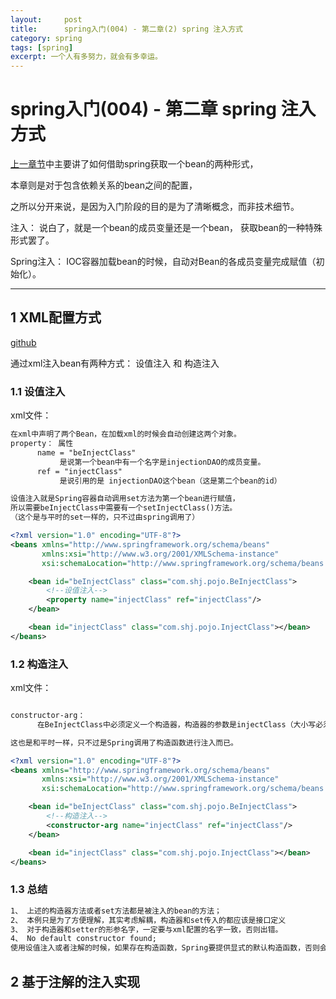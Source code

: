 ```yaml
---
layout:     post
title:      spring入门(004) - 第二章(2) spring 注入方式
category: spring
tags: [spring]
excerpt: 一个人有多努力，就会有多幸运。
---
```


spring入门(004) - 第二章 spring 注入方式
=======================================

[上一章节](https://hunzino1.github.io/spring/2019/06/12/round_1_003_spring_ioc.html)中主要讲了如何借助spring获取一个bean的两种形式，

本章则是对于包含依赖关系的bean之间的配置，

之所以分开来说，是因为入门阶段的目的是为了清晰概念，而非技术细节。

注入： 说白了，就是一个bean的成员变量还是一个bean， 获取bean的一种特殊形式罢了。

Spring注入： IOC容器加载bean的时候，自动对Bean的各成员变量完成赋值（初始化）。

-----------------------------------------

1 XML配置方式
----------------------------------------

[github](https://github.com/hunzino1/spring_round_one/tree/master/muke/chapter2_ioc)

通过xml注入bean有两种方式： 设值注入 和 构造注入

### 1.1 设值注入

xml文件：

```xml
在xml中声明了两个Bean，在加载xml的时候会自动创建这两个对象。
property： 属性
      name = "beInjectClass"
           是说第一个bean中有一个名字是injectionDAO的成员变量。
      ref = "injectClass"
           是说引用的是 injectionDAO这个bean（这是第二个bean的id）

设值注入就是Spring容器自动调用set方法为第一个bean进行赋值，
所以需要beInjectClass中需要有一个setInjectClass()方法。
（这个是与平时的set一样的，只不过由spring调用了）

<?xml version="1.0" encoding="UTF-8"?>
<beans xmlns="http://www.springframework.org/schema/beans"
       xmlns:xsi="http://www.w3.org/2001/XMLSchema-instance"
       xsi:schemaLocation="http://www.springframework.org/schema/beans http://www.springframework.org/schema/beans/spring-beans.xsd">

    <bean id="beInjectClass" class="com.shj.pojo.BeInjectClass">
        <!--设值注入-->
        <property name="injectClass" ref="injectClass"/>
    </bean>

    <bean id="injectClass" class="com.shj.pojo.InjectClass"></bean>
</beans>
```

### 1.2 构造注入

xml文件：

```xml

constructor-arg：
      在BeInjectClass中必须定义一个构造器，构造器的参数是injectClass（大小写必须与xml一致）。

这也是和平时一样，只不过是Spring调用了构造函数进行注入而已。

<?xml version="1.0" encoding="UTF-8"?>
<beans xmlns="http://www.springframework.org/schema/beans"
       xmlns:xsi="http://www.w3.org/2001/XMLSchema-instance"
       xsi:schemaLocation="http://www.springframework.org/schema/beans http://www.springframework.org/schema/beans/spring-beans.xsd">

    <bean id="beInjectClass" class="com.shj.pojo.BeInjectClass">
        <!--构造注入-->
        <constructor-arg name="injectClass" ref="injectClass"/>
    </bean>

    <bean id="injectClass" class="com.shj.pojo.InjectClass"></bean>
</beans>
```

### 1.3 总结

```HTML
1、 上述的构造器方法或者set方法都是被注入的bean的方法；
2、 本例只是为了方便理解，其实考虑解耦，构造器和set传入的都应该是接口定义
3、 对于构造器和setter的形参名字，一定要与xml配置的名字一致，否则出错。
4、 No default constructor found;
使用设值注入或者注解的时候，如果存在构造函数，Spring要提供显式的默认构造函数，否则会出错。
```

2 基于注解的注入实现
------------------------------------------
